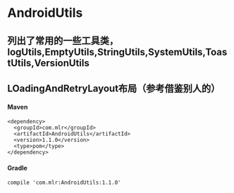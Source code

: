 # AndroidUtils
## 列出了常用的一些工具类，logUtils,EmptyUtils,StringUtils,SystemUtils,ToastUtils,VersionUtils
## LOadingAndRetryLayout布局（参考借鉴别人的）

#### Maven
    <dependency>
      <groupId>com.mlr</groupId>
      <artifactId>AndroidUtils</artifactId>
      <version>1.1.0</version>
      <type>pom</type>
    </dependency>
#### Gradle
    compile 'com.mlr:AndroidUtils:1.1.0'
